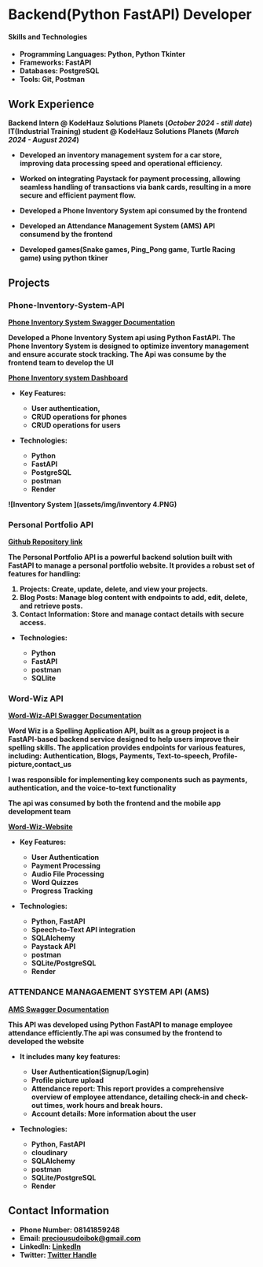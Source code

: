 # Backend(Python FastAPI) Developer 

#### Skills and Technologies
- <b>Programming Languages: Python, Python Tkinter</b>
- <b>Frameworks: FastAPI<b/>
- <b>Databases: PostgreSQL<b/>
- <b>Tools: Git, Postman<b/>

## Work Experience
**Backend Intern @ KodeHauz Solutions Planets (_October 2024 - still date_)**
**IT(Industrial Training) student @ KodeHauz Solutions Planets (_March 2024 - August 2024_)**
- Developed an inventory management system for a car store, improving data processing speed and operational efficiency.
  
- Worked on integrating Paystack for payment processing, allowing seamless handling of transactions via bank cards, resulting in a more secure and efficient payment flow.
  
- Developed a Phone Inventory System api consumed by the frontend 
  
- Developed an Attendance Management System (AMS) API consumend by the frontend 
  
- Developed games(Snake games, Ping_Pong game, Turtle Racing game) using python tkiner



## Projects
### Phone-Inventory-System-API
[Phone Inventory System Swagger Documentation](https://phone-inventory-system-api.onrender.com/docs)

Developed a Phone Inventory System api using **Python FastAPI**. The Phone Inventory System is designed to optimize inventory management and ensure accurate stock tracking. The Api was consume by the frontend team to develop the UI

[Phone Inventory system Dashboard ](https://inventorysystem-liart.vercel.app/dashboard)

- <b>Key Features:
  - User authentication,
  - CRUD operations for phones
  - CRUD operations for users<b/>

- <b>Technologies:
  - Python
  - FastAPI
  - PostgreSQL
  - postman
  - Render<b/>
  


![Inventory System ](assets/img/inventory 4.PNG)


### Personal Portfolio API
[Github Repository link](https://github.com/Precious-Udoibok/Personal-Portfolio-API)

The Personal Portfolio API is a powerful backend solution built with FastAPI to manage a personal portfolio website. 
<b>It provides a robust set of features for handling:
<ol>
<li>Projects: Create, update, delete, and view your projects.</li>
<li>Blog Posts: Manage blog content with endpoints to add, edit, delete, and retrieve posts.</li>
<li>Contact Information: Store and manage contact details with secure access.</li>
</ol><b/>

- <b>Technologies: 
   - Python
   - FastAPI
   - postman
   - SQLlite<b/>

### Word-Wiz API
[Word-Wiz-API Swagger Documentation ](https://word-wiz-be-bsws.onrender.com/docs)

Word Wiz is a Spelling Application API, built as a group project is a FastAPI-based backend service designed to help users improve their spelling skills. 
The application provides endpoints for various features, including:<b> Authentication, Blogs, Payments, Text-to-speech, Profile-picture,contact_us</b>

I was responsible for implementing key components such as <b>payments, authentication, and the voice-to-text functionality<b/>

The api was consumed by both the frontend and the mobile app development team

[Word-Wiz-Website ](https://word-wiz-fe.vercel.app/)

- <b>Key Features:
  - User Authentication
  - Payment Processing
  - Audio File Processing
  - Word Quizzes
  - Progress Tracking<b/>
  
- <b>Technologies:
  - Python, FastAPI
  - Speech-to-Text API integration
  - SQLAlchemy
  - Paystack API
  - postman
  - SQLite/PostgreSQL
  - Render<b/>

### ATTENDANCE MANAGAEMENT SYSTEM API (AMS)
[AMS Swagger Documentation ](https://attendance-management-system-api.onrender.com/docs)

This API was developed using **Python FastAPI** to manage employee attendance efficiently.The api was consumed by the frontend to developed the website
- <b> It includes many key features:
  - User Authentication(Signup/Login)
  - Profile picture upload
  - Attendance report: This report provides a comprehensive overview of employee attendance, detailing check-in and check-out times, work hours and break hours.
  - Account details: More information about the user<b/>


- <b>Technologies:
  - Python, FastAPI
  - cloudinary
  - SQLAlchemy
  - postman
  - SQLite/PostgreSQL
  - Render<b/>


## Contact Information 
- Phone Number: <b>08141859248</b>
- Email: <b>preciousudoibok@gmail.com</b>
- LinkedIn: [LinkedIn ](https://www.linkedin.com/in/precious-udoibok-b571b7306/)
- Twitter: [Twitter Handle ](https://x.com/adorable_presh)
